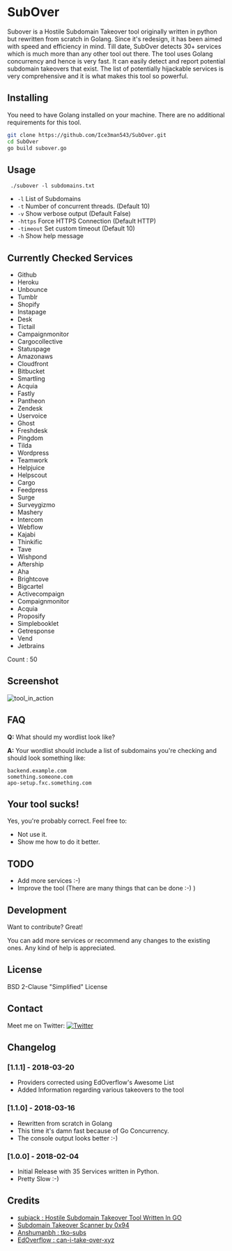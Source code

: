 # SubOver

Subover is a Hostile Subdomain Takeover tool originally written in python but rewritten from scratch in Golang. Since it's redesign, it has been aimed with speed and efficiency in mind. Till date, SubOver detects 30+ services which is much more than any other tool out there. The tool uses Golang concurrency and hence is very fast. It can easily detect and report potential subdomain takeovers that exist. The list of potentially hijackable services is very comprehensive and it is what makes this tool so powerful.

## Installing

You need to have Golang installed on your machine. There are no additional requirements for this tool.

```sh
git clone https://github.com/Ice3man543/SubOver.git
cd SubOver
go build subover.go
```

## Usage

` ./subover -l subdomains.txt`
- `-l` List of Subdomains 
- `-t` Number of concurrent threads. (Default 10)
- `-v` Show verbose output (Default False)
- `-https` Force HTTPS Connection (Default HTTP)
- `-timeout` Set custom timeout (Default 10)
- `-h` Show help message

## Currently Checked Services

- Github
- Heroku
- Unbounce
- Tumblr
- Shopify
- Instapage
- Desk
- Tictail
- Campaignmonitor
- Cargocollective
- Statuspage
- Amazonaws
- Cloudfront
- Bitbucket
- Smartling
- Acquia
- Fastly 
- Pantheon
- Zendesk
- Uservoice
- Ghost
- Freshdesk
- Pingdom
- Tilda
- Wordpress
- Teamwork
- Helpjuice
- Helpscout
- Cargo
- Feedpress
- Surge
- Surveygizmo
- Mashery
- Intercom
- Webflow
- Kajabi
- Thinkific
- Tave
- Wishpond
- Aftership
- Aha
- Brightcove
- Bigcartel
- Activecompaign
- Compaignmonitor
- Acquia
- Proposify
- Simplebooklet
- Getresponse
- Vend
- Jetbrains

Count : 50
  
## Screenshot
![tool_in_action](https://raw.githubusercontent.com/Ice3man543/SubOver/master/subover.png)

## FAQ
**Q:** What should my wordlist look like?

**A:** Your wordlist should include a list of subdomains you're checking and should look something like:
```
backend.example.com
something.someone.com
apo-setup.fxc.something.com
```

## Your tool sucks!

Yes, you're probably correct. Feel free to:

- Not use it.
- Show me how to do it better.

## TODO

- Add more services :-)
- Improve the tool (There are many things that can be done :-) )

## Development

Want to contribute? Great! 

You can add more services or recommend any changes to the existing ones. Any kind of help is appreciated.

License
----

BSD 2-Clause "Simplified" License


## Contact

Meet me on Twitter: [![Twitter](https://img.shields.io/badge/twitter-@ice3man543-blue.svg)](https://twitter.com/ice3man543)

## Changelog

### [1.1.1] - 2018-03-20

- Providers corrected using EdOverflow's Awesome List
- Added Information regarding various takeovers to the tool

### [1.1.0] - 2018-03-16

- Rewritten from scratch in Golang 
- This time it's damn fast because of Go Concurrency.
- The console output looks better :-)

### [1.0.0] - 2018-02-04

- Initial Release with 35 Services written in Python.
- Pretty Slow :-)

## Credits

- [subjack : Hostile Subdomain Takeover Tool Written In GO](https://github.com/haccer/subjack)
- [Subdomain Takeover Scanner by 0x94](https://github.com/antichown/subdomain-takeover)
- [Anshumanbh : tko-subs](https://github.com/anshumanbh/tko-subs)
- [EdOverflow : can-i-take-over-xyz](https://github.com/edoverflow/can-i-take-over-xyz)
